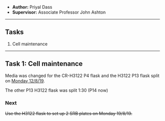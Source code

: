 
- **Author:** Priyal Dass
- **Supervisor:** Associate Professor John Ashton
------------------------------------------------------------------

## Tasks

1. Cell maintenance
------------------------------------------------------------------
## Task 1: Cell maintenance

Media was changed for the CR-H3122 P4 flask and the H3122 P13 flask split on [Monday 12/8/19](../Daily_lab_book/LB_19-08-12.md).

The other P13 H3122 flask was split 1:30 (P14 now)

### Next
~~Use the H3122 flask to set up 2 SRB plates on Monday 19/8/19.~~
